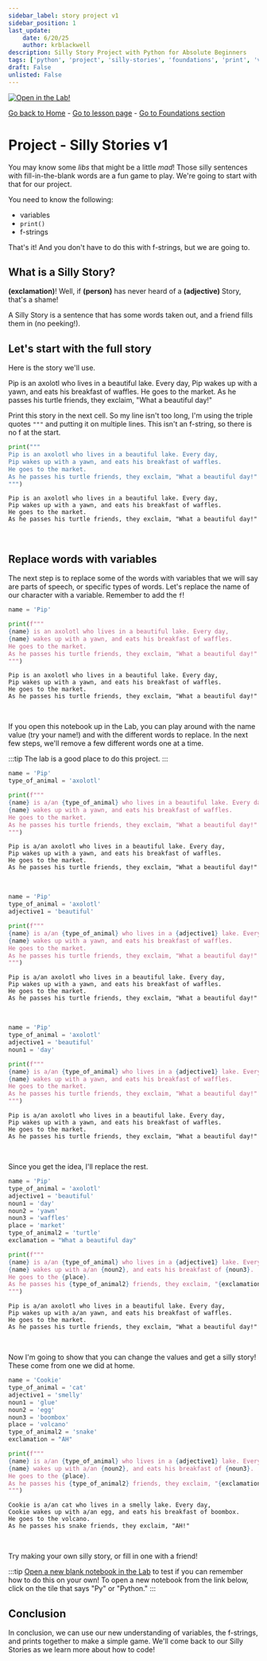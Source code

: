 ```yaml
---
sidebar_label: story project v1
sidebar_position: 1
last_update:
    date: 6/20/25
    author: krblackwell
description: Silly Story Project with Python for Absolute Beginners
tags: ['python', 'project', 'silly-stories', 'foundations', 'print', 'variables', 'f-strings']
draft: False
unlisted: False
---
```




<!-- markdownlint-disable MD033 MD041 -->
<a href="/lite/lab/index.html?path=python/01-foundations/projects/story-project-v1.ipynb" target="_blank">
  <img src="https://jupyterlite.rtfd.io/en/latest/_static/badge.svg" alt="Open in the Lab!" />
</a>
<!-- markdownlint-enable MD033 MD041 -->


<!-- markdownlint-disable-next-line MD041 -->
[Go back to Home](/) - [Go to lesson page](/docs/python/foundations/projects/story-project-v1) - [Go to Foundations section](/docs/python/foundations)

# Project - Silly Stories v1

You may know some _libs_ that might be a little _mad_! Those silly sentences with fill-in-the-blank words are a fun game to play. We're going to start with that for our project.

You need to know the following:

- variables
- `print()`
- f-strings

That's it! And you don't have to do this with f-strings, but we are going to.

## What is a Silly Story?

**(exclamation)**! Well, if **(person)** has never heard of a **(adjective)** Story, that's a shame!

A Silly Story is a sentence that has some words taken out, and a friend fills them in (no peeking!).

## Let's start with the full story

Here is the story we'll use.

Pip is an axolotl who lives in a beautiful lake. Every day, Pip wakes up with a yawn, and eats his breakfast of waffles. He goes to the market. As he passes his turtle friends, they exclaim, "What a beautiful day!"

Print this story in the next cell. So my line isn't too long, I'm using the triple quotes `"""` and putting it on multiple lines. This isn't an f-string, so there is no f at the start.


```python
print("""
Pip is an axolotl who lives in a beautiful lake. Every day,
Pip wakes up with a yawn, and eats his breakfast of waffles.
He goes to the market.
As he passes his turtle friends, they exclaim, "What a beautiful day!"
""")
```

<!-- markdownlint-disable MD033 MD009 -->
<div class="output-cell">

      
    Pip is an axolotl who lives in a beautiful lake. Every day,  
    Pip wakes up with a yawn, and eats his breakfast of waffles.  
    He goes to the market.  
    As he passes his turtle friends, they exclaim, "What a beautiful day!"  
      


</div><br/>
<!-- markdownlint-enable MD033 MD009 -->

## Replace words with variables

The next step is to replace some of the words with variables that we will say are parts of speech, or specific types of words. Let's replace the name of our character with a variable. Remember to add the `f`!


```python
name = 'Pip'

print(f"""
{name} is an axolotl who lives in a beautiful lake. Every day,
{name} wakes up with a yawn, and eats his breakfast of waffles.
He goes to the market.
As he passes his turtle friends, they exclaim, "What a beautiful day!"
""")
```

<!-- markdownlint-disable MD033 MD009 -->
<div class="output-cell">

      
    Pip is an axolotl who lives in a beautiful lake. Every day,  
    Pip wakes up with a yawn, and eats his breakfast of waffles.  
    He goes to the market.  
    As he passes his turtle friends, they exclaim, "What a beautiful day!"  
      


</div><br/>
<!-- markdownlint-enable MD033 MD009 -->

If you open this notebook up in the Lab, you can play around with the name value (try your name!) and with the different words to replace. In the next few steps, we'll remove a few different words one at a time.

:::tip
The lab is a good place to do this project.
:::


```python
name = 'Pip'
type_of_animal = 'axolotl'

print(f"""
{name} is a/an {type_of_animal} who lives in a beautiful lake. Every day,
{name} wakes up with a yawn, and eats his breakfast of waffles.
He goes to the market.
As he passes his turtle friends, they exclaim, "What a beautiful day!"
""")
```

<!-- markdownlint-disable MD033 MD009 -->
<div class="output-cell">

      
    Pip is a/an axolotl who lives in a beautiful lake. Every day,  
    Pip wakes up with a yawn, and eats his breakfast of waffles.  
    He goes to the market.  
    As he passes his turtle friends, they exclaim, "What a beautiful day!"  
      


</div><br/>
<!-- markdownlint-enable MD033 MD009 -->


```python
name = 'Pip'
type_of_animal = 'axolotl'
adjective1 = 'beautiful'

print(f"""
{name} is a/an {type_of_animal} who lives in a {adjective1} lake. Every day,
{name} wakes up with a yawn, and eats his breakfast of waffles.
He goes to the market.
As he passes his turtle friends, they exclaim, "What a beautiful day!"
""")
```

<!-- markdownlint-disable MD033 MD009 -->
<div class="output-cell">

      
    Pip is a/an axolotl who lives in a beautiful lake. Every day,  
    Pip wakes up with a yawn, and eats his breakfast of waffles.  
    He goes to the market.  
    As he passes his turtle friends, they exclaim, "What a beautiful day!"  
      


</div><br/>
<!-- markdownlint-enable MD033 MD009 -->


```python
name = 'Pip'
type_of_animal = 'axolotl'
adjective1 = 'beautiful'
noun1 = 'day'

print(f"""
{name} is a/an {type_of_animal} who lives in a {adjective1} lake. Every day,
{name} wakes up with a yawn, and eats his breakfast of waffles.
He goes to the market.
As he passes his turtle friends, they exclaim, "What a beautiful day!"
""")
```

<!-- markdownlint-disable MD033 MD009 -->
<div class="output-cell">

      
    Pip is a/an axolotl who lives in a beautiful lake. Every day,  
    Pip wakes up with a yawn, and eats his breakfast of waffles.  
    He goes to the market.  
    As he passes his turtle friends, they exclaim, "What a beautiful day!"  
      


</div><br/>
<!-- markdownlint-enable MD033 MD009 -->

Since you get the idea, I'll replace the rest.


```python
name = 'Pip'
type_of_animal = 'axolotl'
adjective1 = 'beautiful'
noun1 = 'day'
noun2 = 'yawn'
noun3 = 'waffles'
place = 'market'
type_of_animal2 = 'turtle'
exclamation = "What a beautiful day"

print(f"""
{name} is a/an {type_of_animal} who lives in a {adjective1} lake. Every day,
{name} wakes up with a/an {noun2}, and eats his breakfast of {noun3}.
He goes to the {place}.
As he passes his {type_of_animal2} friends, they exclaim, "{exclamation}!"
""")
```

<!-- markdownlint-disable MD033 MD009 -->
<div class="output-cell">

      
    Pip is a/an axolotl who lives in a beautiful lake. Every day,  
    Pip wakes up with a/an yawn, and eats his breakfast of waffles.  
    He goes to the market.  
    As he passes his turtle friends, they exclaim, "What a beautiful day!"  
      


</div><br/>
<!-- markdownlint-enable MD033 MD009 -->

Now I'm going to show that you can change the values and get a silly story! These come from one we did at home.


```python
name = 'Cookie'
type_of_animal = 'cat'
adjective1 = 'smelly'
noun1 = 'glue'
noun2 = 'egg'
noun3 = 'boombox'
place = 'volcano'
type_of_animal2 = 'snake'
exclamation = "AH"

print(f"""
{name} is a/an {type_of_animal} who lives in a {adjective1} lake. Every day,
{name} wakes up with a/an {noun2}, and eats his breakfast of {noun3}.
He goes to the {place}.
As he passes his {type_of_animal2} friends, they exclaim, "{exclamation}!"
""")
```

<!-- markdownlint-disable MD033 MD009 -->
<div class="output-cell">

      
    Cookie is a/an cat who lives in a smelly lake. Every day,  
    Cookie wakes up with a/an egg, and eats his breakfast of boombox.  
    He goes to the volcano.  
    As he passes his snake friends, they exclaim, "AH!"  
      


</div><br/>
<!-- markdownlint-enable MD033 MD009 -->

Try making your own silly story, or fill in one with a friend!
<!-- markdownlint-disable MD033 -->
:::tip
<a href="/lite/lab/index.html">Open a new blank notebook in the Lab</a> to test if you can remember how to do this on your own! To open a new notebook from the link below, click on the tile that says "Py" or "Python."
:::
<!-- markdownlint-enable MD033 -->

## Conclusion

In conclusion, we can use our new understanding of variables, the f-strings, and prints together to make a simple game. We'll come back to our Silly Stories as we learn more about how to code!

